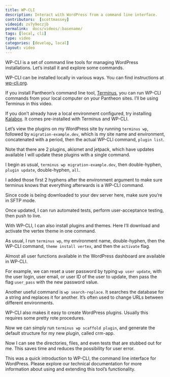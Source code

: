 ```yaml
---
title: WP-CLI
description: Interact with WordPress from a command line interface.
contributors:  [scottmassey]
videoid: zv7y9eczjb
permalink:  docs/videos/:basename/
tags: [local, cli]
type: video
categories: [develop, local]
layout: video
---
```

WP-CLI is a set of command line tools for managing WordPress installations. Let’s install it and explore some commands.

WP-CLI can be installed locally in various ways. You can find instructions at [wp-cli.org](http://wp-cli.org/#installing).

If you install Pantheon’s command line tool, [Terminus](/docs/terminus/install/), you can run WP-CLI commands from your local computer on your Pantheon sites. I’ll be using Terminus in this video.

If you don’t already have a local environment configured, try installing [Kalabox](http://www.kalabox.io/). It comes pre-installed with Terminus and WP-CLI.

Let’s view the plugins on my WordPress site by running `terminus wp`, followed by `migration-example.dev`, which is my site name and environment, concatenated with a period, then the actual WP-CLI command, `plugin list`.

Note that there are 2 plugins, akismet and jetpack, which have updates available I will update these plugins with a single command.

I begin as usual, `terminus wp migration-example.dev`, then double-hyphen, `plugin update`, double-hyphen, `all`.

I added those first 2 hyphens after the environment argument to make sure terminus knows that everything afterwards is a WP-CLI command.

Since code is being downloaded to your dev server here, make sure you’re in SFTP mode.

Once updated, I can run automated tests, perform user-acceptance testing, then push to live.

With WP-CLI, I can also install plugins and themes. Here I’ll download and activate the vertex
theme in one command.

As usual, I run `terminus wp`, my environment name, double-hyphen, then the WP-CLI command, `theme install vertex`, and then the `activate` flag.

Almost all user functions available in the WordPress dashboard are available in WP-CLI.

For example, we can reset a user password by typing `wp user update`, with the user login, user email, or user ID of the user to update, then pass the flag `user_pass` with the new password value.

Another useful command is `wp search-replace`. It searches the database for a string and replaces it for another. It’s often used to change URLs between different environments.

WP-CLI also makes it easy to create WordPress plugins. Usually this requires some pretty rote procedures.

Now we can simply run `terminus wp scaffold plugin`, and generate the default structure for my new plugin, called crm-app.

Now I can see the directories, files, and even tests that are stubbed out for me. This saves time and reduces the possibility for user error.

This was a quick introduction to WP-CLI, the command line interface for WordPress. Please explore our technical documentation for more information about using and extending this tool’s functionality.
